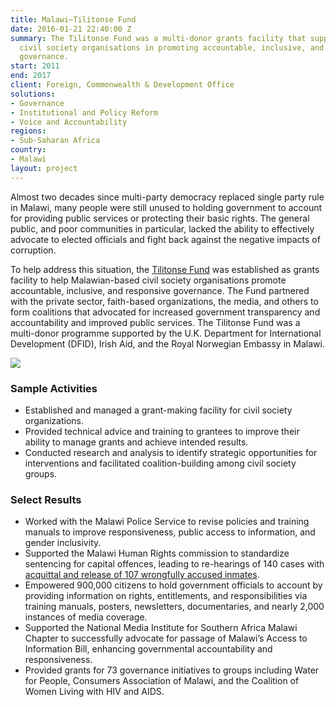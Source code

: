 ```yaml
---
title: Malawi—Tilitonse Fund
date: 2016-01-21 22:40:00 Z
summary: The Tilitonse Fund was a multi-donor grants facility that supported Malawian-based
  civil society organisations in promoting accountable, inclusive, and responsive
  governance.
start: 2011
end: 2017
client: Foreign, Commonwealth & Development Office
solutions:
- Governance
- Institutional and Policy Reform
- Voice and Accountability
regions:
- Sub-Saharan Africa
country:
- Malawi
layout: project
---
```


Almost two decades since multi-party democracy replaced single party rule in Malawi, many people were still unused to holding government to account for providing public services or protecting their basic rights. The general public, and poor communities in particular, lacked the ability to effectively advocate to elected officials and fight back against the negative impacts of corruption.

To help address this situation, the [Tilitonse Fund](http://tilitonsefund.org/) was established as grants facility to help Malawian-based civil society organisations promote accountable, inclusive, and responsive governance. The Fund partnered with the private sector, faith-based organizations, the media, and others to form coalitions that advocated for increased government transparency and accountability and improved public services. The Tilitonse Fund was a multi-donor programme supported by the U.K. Department for International Development (DFID), Irish Aid, and the Royal Norwegian Embassy in Malawi.

![](https://assetify-dai.com/projects/MalawiHTSPE.jpg)

### Sample Activities

* Established and managed a grant-making facility for civil society organizations.
* Provided technical advice and training to grantees to improve their ability to manage grants and achieve intended results.
* Conducted research and analysis to identify strategic opportunities for interventions and facilitated coalition-building among civil society groups.

### Select Results

* Worked with the Malawi Police Service to revise policies and training manuals to improve responsiveness, public access to information, and gender inclusivity.
* Supported the Malawi Human Rights commission to standardize sentencing for capital offences, leading to re-hearings of 140 cases with [acquittal and release of 107 wrongfully accused inmates](http://dai-global-developments.com/articles/spurring-the-malawi-judiciary-to-rehear-death-sentence-cases-free-prisoners-unjustly-held?utm_source=daidotcom).
* Empowered 900,000 citizens to hold government officials to account by providing information on rights, entitlements, and responsibilities via training manuals, posters, newsletters, documentaries, and nearly 2,000 instances of media coverage.
* Supported the National Media Institute for Southern Africa Malawi Chapter to successfully advocate for passage of Malawi’s Access to Information Bill, enhancing governmental accountability and responsiveness.
* Provided grants for 73 governance initiatives to groups including Water for People, Consumers Association of Malawi, and the Coalition of Women Living with HIV and AIDS.